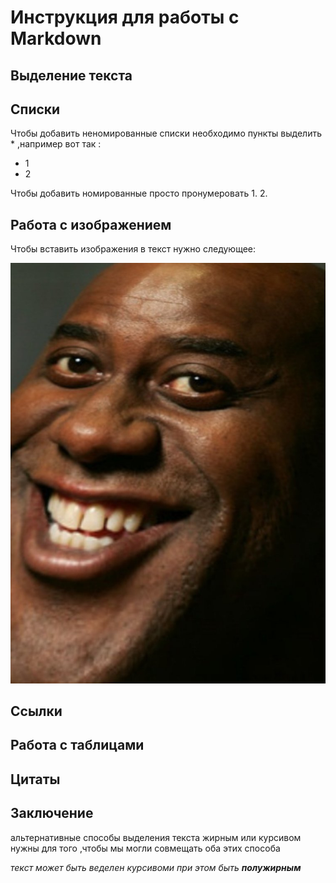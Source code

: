 # Инструкция для работы с Markdown

## Выделение текста

## Списки

Чтобы добавить неномированные списки необходимо пункты выделить * ,например вот так :
* 1
* 2

Чтобы добавить номированные просто пронумеровать 
1. 
2. 

## Работа с изображением

Чтобы вставить изображения в текст нужно следующее:


![Я устал](xrr.jpg.jpg)

## Ссылки

## Работа с таблицами

## Цитаты 

## Заключение 

альтернативные способы выделения текста жирным или курсивом нужны для того ,чтобы мы могли совмещать оба этих способа 

_текст может быть веделен курсивоми при этом быть **полужирным**_
